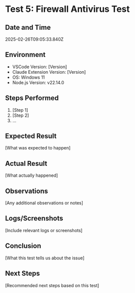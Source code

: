 # Test 5: Firewall Antivirus Test

## Date and Time
2025-02-26T09:05:33.840Z

## Environment
- VSCode Version: [Version]
- Claude Extension Version: [Version]
- OS: Windows 11
- Node.js Version: v22.14.0

## Steps Performed
1. [Step 1]
2. [Step 2]
3. ...

## Expected Result
[What was expected to happen]

## Actual Result
[What actually happened]

## Observations
[Any additional observations or notes]

## Logs/Screenshots
[Include relevant logs or screenshots]

## Conclusion
[What this test tells us about the issue]

## Next Steps
[Recommended next steps based on this test]
